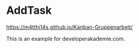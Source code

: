 # AddTask

https://m4tthi14s.github.io/Kanban-Gruppenarbeit/



This is an example for developerakademie.com.
